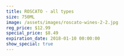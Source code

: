 ```yaml
---
title: ROSCATO - all types
size: 750ML
image: /assets/images/roscato-wines-2-2.jpg
reg_price: $12.99
special_price: $8.49
expiration_date: 2018-01-10 00:00:00
show_special: true
---
```



